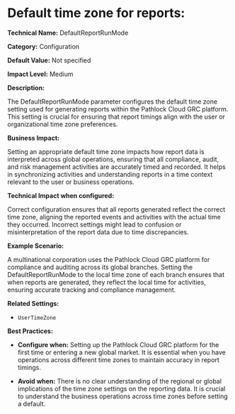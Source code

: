 # Default time zone for reports:

**Technical Name:** DefaultReportRunMode

**Category:** Configuration

**Default Value:** Not specified

**Impact Level:** Medium

**Description:**

The DefaultReportRunMode parameter configures the default time zone setting used for generating reports within the Pathlock Cloud GRC platform. This setting is crucial for ensuring that report timings align with the user or organizational time zone preferences.

**Business Impact:**

Setting an appropriate default time zone impacts how report data is interpreted across global operations, ensuring that all compliance, audit, and risk management activities are accurately timed and recorded. It helps in synchronizing activities and understanding reports in a time context relevant to the user or business operations.

**Technical Impact when configured:**

Correct configuration ensures that all reports generated reflect the correct time zone, aligning the reported events and activities with the actual time they occurred. Incorrect settings might lead to confusion or misinterpretation of the report data due to time discrepancies.

**Example Scenario:**

A multinational corporation uses the Pathlock Cloud GRC platform for compliance and auditing across its global branches. Setting the DefaultReportRunMode to the local time zone of each branch ensures that when reports are generated, they reflect the local time for activities, ensuring accurate tracking and compliance management.

**Related Settings:**

- `UserTimeZone`

**Best Practices:** 

- **Configure when:** Setting up the Pathlock Cloud GRC platform for the first time or entering a new global market. It is essential when you have operations across different time zones to maintain accuracy in report timings.
  
- **Avoid when:** There is no clear understanding of the regional or global implications of the time zone settings on the reporting data. It is crucial to understand the business operations across time zones before setting a default.